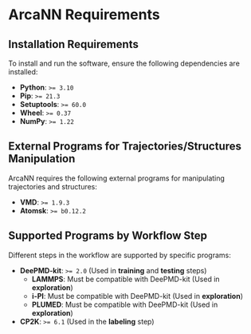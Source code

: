 # ArcaNN Requirements #

## Installation Requirements ##

To install and run the software, ensure the following dependencies are installed:

- **Python**: `>= 3.10`
- **Pip**: `>= 21.3`
- **Setuptools**: `>= 60.0`
- **Wheel**: `>= 0.37`
- **NumPy**: `>= 1.22`

## External Programs for Trajectories/Structures Manipulation ##

ArcaNN requires the following external programs for manipulating trajectories and structures:

- **VMD**: `>= 1.9.3`
- **Atomsk**: `>= b0.12.2`

## Supported Programs by Workflow Step ##

Different steps in the workflow are supported by specific programs:

- **DeePMD-kit**: `>= 2.0` (Used in **training** and **testing** steps)
  - **LAMMPS**: Must be compatible with DeePMD-kit (Used in **exploration**)
  - **i-PI**: Must be compatible with DeePMD-kit (Used in **exploration**)
  - **PLUMED**: Must be compatible with DeePMD-kit (Used in **exploration**)
- **CP2K**: `>= 6.1` (Used in the **labeling** step)
